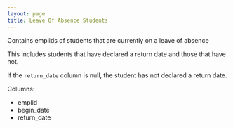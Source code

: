 ```yaml
---
layout: page
title: Leave Of Absence Students
---
```


Contains emplids of students that are currently on a leave of absence

This includes students that have declared a return date and those that have not.

If the `return_date` column is null, the student has not declared a return date.

Columns:

- emplid
- begin_date
- return_date
